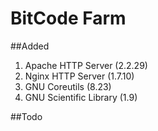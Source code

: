 # BitCode Farm

##Added
1. Apache HTTP Server (2.2.29)
2. Nginx HTTP Server (1.7.10)
3. GNU Coreutils (8.23)
4. GNU Scientific Library (1.9)




##Todo
